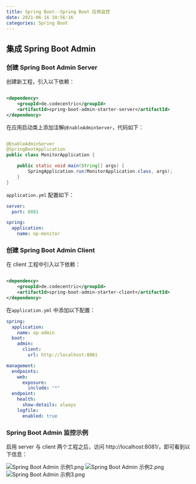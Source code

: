 ```yaml
---
title: Spring Boot--Spring Boot 应用监控 
date: 2021-06-16 10:56:16 
categories: Spring Boot
---
```


## 集成 Spring Boot Admin

### 创建 Spring Boot Admin Server

创建新工程，引入以下依赖：

```xml

<dependency>
    <groupId>de.codecentric</groupId>
    <artifactId>spring-boot-admin-starter-server</artifactId>
</dependency>
```

在应用启动类上添加注解`@EnableAdminServer`，代码如下：

```java

@EnableAdminServer
@SpringBootApplication
public class MonitorApplication {

    public static void main(String[] args) {
        SpringApplication.run(MonitorApplication.class, args);
    }
}
```

`application.yml` 配置如下：

```yaml
server:
  port: 8081

spring:
  application:
    name: op-monitor
```

### 创建 Spring Boot Admin Client

在 client 工程中引入以下依赖：

```xml

<dependency>
    <groupId>de.codecentric</groupId>
    <artifactId>spring-boot-admin-starter-client</artifactId>
</dependency>
```

在`application.yml` 中添加以下配置：

```yaml
spring:
  application:
    name: op-admin
  boot:
    admin:
      client:
        url: http://localhost:8081

management:
  endpoints:
    web:
      exposure:
        include: "*"
  endpoint:
    health:
      show-details: always
    logfile:
      enabled: true
```

### Spring Boot Admin 监控示例

启用 server 与 client 两个工程之后，访问 http://localhost:8081/，即可看到以下信息：

![Spring Boot Admin 示例1.png](/images/SpringBootAdmin示例1.png)
![Spring Boot Admin 示例2.png](/images/SpringBootAdmin示例2.png)
![Spring Boot Admin 示例3.png](/images/SpringBootAdmin示例3.png)